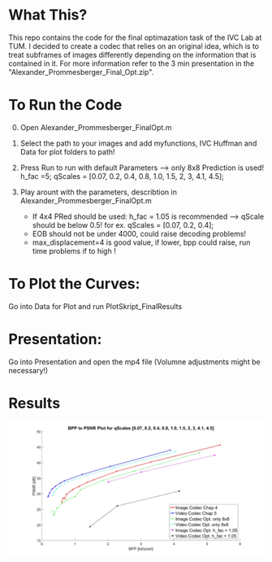 # What This?

This repo contains the code for the final optimazation task of the IVC Lab at TUM. I decided to create a codec that relies on an original idea, which is to treat subframes of images differently depending on the information that is contained in it. For more information refer to the 3 min presentation in the "Alexander_Prommesberger_Final_Opt.zip". 


# To Run the Code
 
0. Open Alexander_Prommesberger_FinalOpt.m
1. Select the path to your images and add myfunctions, IVC Huffman and Data for plot folders to path!
2. Press Run to run with default Parameters --> only 8x8 Prediction is used! h_fac  =5; qScales = [0.07, 0.2, 0.4, 0.8, 1.0, 1.5, 2, 3, 4.1, 4.5];

3. Play arount with the parameters, describtion in Alexander_Prommesberger_FinalOpt.m
	- If 4x4 PRed should be used: h_fac = 1.05 is recommended --> qScale should be below 0.5! for ex. qScales = [0.07, 0.2, 0.4];
	- EOB should not be under 4000, could raise decoding problems!
    - max_displacement=4 is good value, if lower, bpp could raise, run time problems if to high !


# To Plot the Curves:
  Go into Data for Plot and run PlotSkript_FinalResults


# Presentation:
  Go into Presentation and open the mp4 file (Volumne adjustments might be necessary!)

# Results

![Final Results](FinalResults.jpg)






